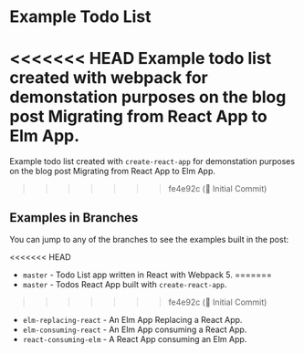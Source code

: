 # Example Todo List

<<<<<<< HEAD
Example todo list created with webpack for demonstation purposes on the blog post Migrating from React App to Elm App.
=======
Example todo list created with `create-react-app` for demonstation purposes on the blog post Migrating from React App to Elm App.
>>>>>>> fe4e92c (🎉 Initial Commit)

## Examples in Branches

You can jump to any of the branches to see the examples built in the post:

<<<<<<< HEAD
- `master` - Todo List app written in React with Webpack 5.
=======
- `master` - Todos React App built with `create-react-app`.
>>>>>>> fe4e92c (🎉 Initial Commit)
- `elm-replacing-react` - An Elm App Replacing a React App.
- `elm-consuming-react` - An Elm App consuming a React App.
- `react-consuming-elm` - A React App consuming an Elm App.
